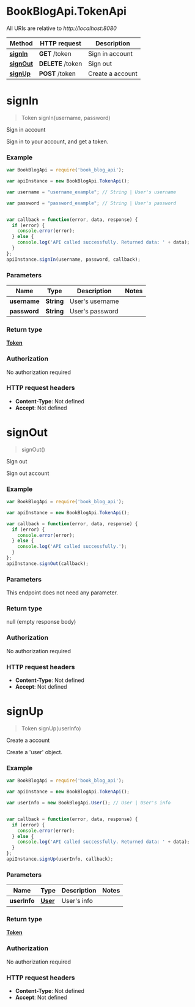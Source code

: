 # BookBlogApi.TokenApi

All URIs are relative to *http://localhost:8080*

Method | HTTP request | Description
------------- | ------------- | -------------
[**signIn**](TokenApi.md#signIn) | **GET** /token | Sign in account
[**signOut**](TokenApi.md#signOut) | **DELETE** /token | Sign out
[**signUp**](TokenApi.md#signUp) | **POST** /token | Create a account


<a name="signIn"></a>
# **signIn**
> Token signIn(username, password)

Sign in account

Sign in to your account, and get a token.

### Example
```javascript
var BookBlogApi = require('book_blog_api');

var apiInstance = new BookBlogApi.TokenApi();

var username = "username_example"; // String | User's username

var password = "password_example"; // String | User's password


var callback = function(error, data, response) {
  if (error) {
    console.error(error);
  } else {
    console.log('API called successfully. Returned data: ' + data);
  }
};
apiInstance.signIn(username, password, callback);
```

### Parameters

Name | Type | Description  | Notes
------------- | ------------- | ------------- | -------------
 **username** | **String**| User's username | 
 **password** | **String**| User's password | 

### Return type

[**Token**](Token.md)

### Authorization

No authorization required

### HTTP request headers

 - **Content-Type**: Not defined
 - **Accept**: Not defined

<a name="signOut"></a>
# **signOut**
> signOut()

Sign out

Sign out account

### Example
```javascript
var BookBlogApi = require('book_blog_api');

var apiInstance = new BookBlogApi.TokenApi();

var callback = function(error, data, response) {
  if (error) {
    console.error(error);
  } else {
    console.log('API called successfully.');
  }
};
apiInstance.signOut(callback);
```

### Parameters
This endpoint does not need any parameter.

### Return type

null (empty response body)

### Authorization

No authorization required

### HTTP request headers

 - **Content-Type**: Not defined
 - **Accept**: Not defined

<a name="signUp"></a>
# **signUp**
> Token signUp(userInfo)

Create a account

Create a 'user' object.

### Example
```javascript
var BookBlogApi = require('book_blog_api');

var apiInstance = new BookBlogApi.TokenApi();

var userInfo = new BookBlogApi.User(); // User | User's info


var callback = function(error, data, response) {
  if (error) {
    console.error(error);
  } else {
    console.log('API called successfully. Returned data: ' + data);
  }
};
apiInstance.signUp(userInfo, callback);
```

### Parameters

Name | Type | Description  | Notes
------------- | ------------- | ------------- | -------------
 **userInfo** | [**User**](User.md)| User's info | 

### Return type

[**Token**](Token.md)

### Authorization

No authorization required

### HTTP request headers

 - **Content-Type**: Not defined
 - **Accept**: Not defined


